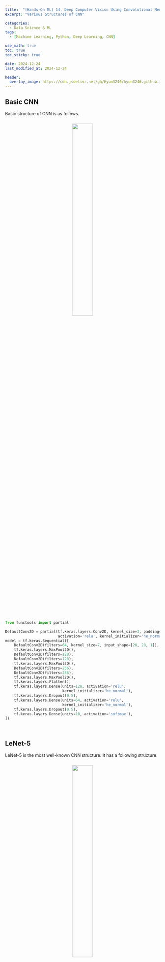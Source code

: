```yaml
---
title:  "[Hands-On ML] 14. Deep Computer Vision Using Convolutional Neural Networks - 2"
excerpt: "Various Structures of CNN"

categories:
  - Data Science & ML
tags:
  - [Machine Learning, Python, Deep Learning, CNN]

use_math: true
toc: true
toc_sticky: true

date: 2024-12-24
last_modified_at: 2024-12-24

header:
  overlay_image: https://cdn.jsdelivr.net/gh/Hyun3246/hyun3246.github.io@master/image/overlay image/Hands-on ML.png
---
```

## Basic CNN
Basic structure of CNN is as follows.
<br/>
<figure style="display:block; text-align:center;">
  <img src="https://cdn.jsdelivr.net/gh/Hyun3246/hyun3246.github.io@master/image/Hands-On ML/Basic CNN Structure.png"
       style="width: 40%; height: auto; margin:10px">
</figure>
<br/>

```python
from functools import partial

DefaultConv2D = partial(tf.keras.layers.Conv2D, kernel_size=3, padding='same',
                        activation='relu', kernel_initializer='he_normal')
model = tf.keras.Sequential([
    DefaultConv2D(filters=64, kernel_size=7, input_shape=[28, 28, 1]),
    tf.keras.layers.MaxPool2D(),
    DefaultConv2D(filters=128),
    DefaultConv2D(filters=128),
    tf.keras.layers.MaxPool2D(),
    DefaultConv2D(filters=256),
    DefaultConv2D(filters=256),
    tf.keras.layers.MaxPool2D(),
    tf.keras.layers.Flatten(),
    tf.keras.layers.Dense(units=128, activation='relu',
                          kernel_initializer='he_normal'),
    tf.keras.layers.Dropout(0.5),
    tf.keras.layers.Dense(units=64, activation='relu',
                          kernel_initializer='he_normal'),
    tf.keras.layers.Dropout(0.5),
    tf.keras.layers.Dense(units=10, activation='softmax'),
])
```

<br/>

## LeNet-5
LeNet-5 is the most well-known CNN structure. It has a following structure.
<br/>
<figure style="display:block; text-align:center;">
  <img src="https://cdn.jsdelivr.net/gh/Hyun3246/hyun3246.github.io@master/image/Hands-On ML/Structure of Lenet-5.png"
       style="width: 40%; height: auto; margin:10px">
</figure>
<br/>

<br/>

## AlexNet
AlexNet is deeper than LeNet-5, but the basic structure is similar. The big difference is that CNN layers come right behind the other CNN layers.
<br/>
<figure style="display:block; text-align:center;">
  <img src="https://cdn.jsdelivr.net/gh/Hyun3246/hyun3246.github.io@master/image/Hands-On ML/Structure of AlexNet.png"
       style="width: 40%; height: auto; margin:10px">
</figure>
<br/>

To prevent overfitting, dropout and data augmentation were used.

> Data augmentation is a method to increase the size of train set, by rotating, shifting images. Just adding white noise is not a data augmentation.

AlexNet also used LRN(Local Response Normalization) step, which is a competitive normalization. The most powerfully activated neuron suppresses other neurons at the same point of different feature maps. This would make each feature map unique relative to the others.

<br/>

## GoogLeNet
The most important characteristic of GoogLeNet is an <span style="color:#F5F5F7">inception module</span>.
<br/>
<figure style="display:block; text-align:center;">
  <img src="https://cdn.jsdelivr.net/gh/Hyun3246/hyun3246.github.io@master/image/Hands-On ML/Structure of Inception module.png"
       style="width: 40%; height: auto; margin:10px">
</figure>
<br/>

The expression '$3 \times 3 + 1 \text{(S)}$' means that the layer uses 3 by 3 kernel, stride 1, and 'same' padding.

The 1 by 1 kernel plays several roles.

- Capture depth-wise features along channels.
- As it Outputs less feature maps than inputs, works as a bottleneck layer. This decreases cost of calculation and the number of hyperparameters to increase training speed and generalization performance.
- Consecutive CNN pairs(e.g. 1x1, 3x3) work as one powerful CNN layer being able to sense more complex patterns.

Inception module works as a CNN layer outputs various feature maps with complicated patterns.

> Why 'Inception' module? It was named after the movie 'Inception'. In the movie, casts go into the deep dream with multiple steps, just like an inception module.

The following is a structure of GoogLeNet, with 9 inception modules.
<br/>
<figure style="display:block; text-align:center;">
  <img src="https://cdn.jsdelivr.net/gh/Hyun3246/hyun3246.github.io@master/image/Hands-On ML/Structure of GoogLeNet.png"
       style="width: 40%; height: auto; margin:10px">
</figure>
<br/>

## VGGNet
VGGNet has a very simple and conventional structure.

2 or 3 CNN layers - a Pooling layer - 2 or 3 CNN layers - a Pooling layer - ... - 2 or 3 hidden layers

VGGNet only uses 3 by 3 filters.

<br/>

## ResNet
The main component of ResNet is <span style="color:#F5F5F7">skip(shortcut) connection</span>. A signal injected to a layer is added to the upper layer's output. When we train NN, our goal is to train objective function $h(\bf{x})$. If we add input x to the output(by using skip connection), NN will train $h(\bf{x})-x$, not $h(\bf{x})$. This is called <span style="color:#F5F5F7">residual learning</span>.
<br/>
<figure style="display:block; text-align:center;">
  <img src="https://cdn.jsdelivr.net/gh/Hyun3246/hyun3246.github.io@master/image/Hands-On ML/Skip connection.png"
       style="width: 30%; height: auto; margin:10px">
</figure>
<br/>

As weights are close to 0 when initialized, NN outputs value close to 0. This means that adding skip connection would output value similar to input, resulting to modeling identity function. This makes the speed of learning faster.

ResNet is similar to GoogLeNet. The major difference is using residual units(RU) very deeply.
<br/>
<figure style="display:block; text-align:center;">
  <img src="https://cdn.jsdelivr.net/gh/Hyun3246/hyun3246.github.io@master/image/Hands-On ML/Structure of ResNet.png"
       style="width: 40%; height: auto; margin:10px">
</figure>
<br/>

See red arrow(skip connection) on the image. As the size of stride is different, shape issue occurs. To solve this, CNN with stride 2 is used.
<br/>
<figure style="display:block; text-align:center;">
  <img src="https://cdn.jsdelivr.net/gh/Hyun3246/hyun3246.github.io@master/image/Hands-On ML/ResNet shape issue solution.png"
       style="width: 30%; height: auto; margin:10px">
</figure>
<br/>

There are many variations of ResNet.

<br/>

## Xception
Xception means extreme inception. It mixes the idea of GoogLeNet and ResNet, but replaces inception module to <span style="color:#F5F5F7">depthwise separable convolution layer</span>. It assumes that it is possible to model spatial patterns and channel-wise patterns separately.

The layer is composed of two parts. The first one applys a spatial filter to each feature map. The second part only discovers channel-wise patterns.
<br/>
<figure style="display:block; text-align:center;">
  <img src="https://cdn.jsdelivr.net/gh/Hyun3246/hyun3246.github.io@master/image/Hands-On ML/Structure of depthwise separable convolution layer.png"
       style="width: 40%; height: auto; margin:10px">
</figure>
<br/>

Use depthwise separable convolution layer as a default layer, because it uses less memory and calculations. In keras, use `SeparableConv2D` instead of `Conv2D`. The first part of layer is implemented separately, `DepthwiseConv2D`.

<br/>

## SENet
SENet uses <span style="color:#F5F5F7">SE block</span>, a small NN, at all inception module or residual units. Inception NN with SE block is SE-Inception, ResNet with SE block is SE-ResNet.
<br/>
<figure style="display:block; text-align:center;">
  <img src="https://cdn.jsdelivr.net/gh/Hyun3246/hyun3246.github.io@master/image/Hands-On ML/Structure of SENet.png"
       style="width: 40%; height: auto; margin:10px">
</figure>
<br/>

Analyze the outputs of SE block added part in depthwise (doesn't care about spatial patterns). Learn which features are most activated at the same time, and correct feature maps. For example, if mouth and nose feature maps are strongly activated and eyes maps are not, the block will increase the output of eyes maps.

One SE block is composed of 3 layers.
<br/>
<figure style="display:block; text-align:center;">
  <img src="https://cdn.jsdelivr.net/gh/Hyun3246/hyun3246.github.io@master/image/Hands-On ML/Structure of SE block.png"
       style="width: 30%; height: auto; margin:10px">
</figure>
<br/>

1. Global average pooling layer: Calculate the average activation of each feature map.
2. 1st Dense: Compression. Significantly fewer neurons than the output of step 1. This allow SE block to learn generalized patterns.
3. 2nd Dense: Return corrected vector with the size of input of step 1.
4. Multiply feature maps and the output of step 3 to update feature values.

<br/>

## Other Structures
1. ResNeXt
2. DenseNet: Use dense connection.
3. MobileNet: For mobile and web applications.
4. CSPNet
5. EfficientNet: Use <span style="color:#F5F5F7">compound scaling<br/> to increase depth(# layers), width(# filters), resolution(input size) at the same time. Find a well-performing structure in small ImageNet and use coumpund scaling to make the bigger version. <span style="color:#F5F5F7">Best model as of now</span>.

<br/>

## Choosing appropriate structure
The following table is for chooing the most appropriate structure.
<br/>
<figure style="display:block; text-align:center;">
  <img src="https://cdn.jsdelivr.net/gh/Hyun3246/hyun3246.github.io@master/image/Hands-On ML/Choosing the most appropriate CNN structure.png"
       style="width: 50%; height: auto; margin:10px">
</figure>
<br/>


[Go for Code](https://github.com/Hyun3246/Code-Warehouse/blob/e8090c3c87888357e7c2f0e75a58fddb3f643149/Hands-On%20ML/Chapter_14_Deep_Computer_Vision_with_Cnns.ipynb)


<br/>
<br/>

*별도의 출처 표시가 있는 이미지를 제외한 모든 이미지는 강의자료에서 발췌하였음을 밝힙니다.*
